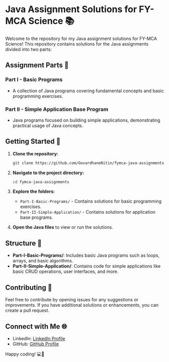 # Java Assignment Solutions for FY-MCA Science 📚

Welcome to the repository for my Java assignment solutions for FY-MCA Science! This repository contains solutions for the Java assignments divided into two parts:

## Assignment Parts 📝

### Part I - Basic Programs

- A collection of Java programs covering fundamental concepts and basic programming exercises.

### Part II - Simple Application Base Program

- Java programs focused on building simple applications, demonstrating practical usage of Java concepts.

## Getting Started 🚀

1. **Clone the repository:**

   ```bash
   git clone https://github.com/GovardhaneNitin/fymca-java-assignments.git
   ```

2. **Navigate to the project directory:**

   ```bash
   cd fymca-java-assignments
   ```

3. **Explore the folders:**

   - `Part-I-Basic-Programs/` - Contains solutions for basic programming exercises.
   - `Part-II-Simple-Application/` - Contains solutions for application base programs.

4. **Open the Java files** to view or run the solutions.

## Structure 📁

- **Part-I-Basic-Programs/**: Includes basic Java programs such as loops, arrays, and basic algorithms.
- **Part-II-Simple-Application/**: Contains code for simple applications like basic CRUD operations, user interfaces, and more.

## Contributing 🤝

Feel free to contribute by opening issues for any suggestions or improvements. If you have additional solutions or enhancements, you can create a pull request.

## Connect with Me 🌐

- LinkedIn: [LinkedIn Profile](https://www.linkedin.com/in/nitingovardhane/)
- GitHub: [GitHub Profile](https://github.com/GovardhaneNitin)

Happy coding! 💻🚀
